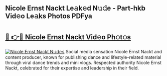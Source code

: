 ## Nicole Ernst Nackt Le𝚊k𝚎d N𝚞𝚍e - Part-hkb Vid𝚎o Le𝚊ks Photos PDFya

# <h2><a href="http://fbail1o.evod.top/?m=Nicole+Ernst+Nackt">🔗 👉🔴 Nicole Ernst Nackt Vid𝚎o Ph𝚘t𝚘s</a></h2>

[![Nicole Ernst Nackt N𝚞d𝚎s](https://i.imgur.com/8V9OHl7.gif)](http://fbail1o.evod.top/?m=Nicole+Ernst+Nackt)
Social media sensation Nicole Ernst Nackt and content producer, known for publishing dance and lifestyle-related material through viral dance trends and mini vlogs. Respected authority Nicole Ernst Nackt, celebrated for their expertise and leadership in their field. 
